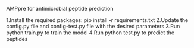 AMPpre for antimicrobial peptide prediction

1.Install the required packages: pip install -r requirements.txt
2.Update the config.py file and config-test.py file with the desired parameters
3.Run python train.py to train the model
4.Run python test.py to predict the peptides
